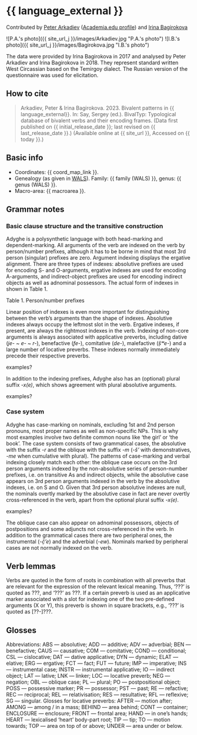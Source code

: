 # {{ language_external }}
Contributed by [Peter Arkadiev](https://peterarkadiev.github.io/) ([Academia.edu profile](https://inslav.academia.edu/PeterArkadiev)) and [Irina Bagirokova](https://iling-ran.ru/web/ru/scholars/bagirokova)

![P.A.'s photo]({{ site_url_j }}/images/Arkadiev.jpg "P.A.'s photo")
![I.B.'s photo]({{ site_url_j }}/images/Bagirokova.jpg "I.B.'s photo")

The data were provided by Irina Bagirokova in 2017 and analysed by Peter Arkadiev and Irina Bagirokova in 2018. They represent standard written West Circassian based on the Temirgoy dialect. The Russian version of the questionnaire was used for elicitation.

## How to cite
> Arkadiev, Peter & Irina Bagirokova. 2023. Bivalent patterns in {{ language_external}}. 
> In: Say, Sergey (ed.). BivalTyp: Typological database of bivalent verbs and their encoding frames. 
> (Data first published on {{ initial_release_date }}; 
> last revised on {{ last_release_date }}.) (Available online at {{ site_url }}, 
> Accessed on {{ today }}.)

## Basic info
- Coordinates: {{ coord_map_link }}.
- Genealogy (as given in [WALS](https://wals.info/)). Family: {{ family (WALS) }}, genus: {{ genus (WALS) }}.
- Macro-area: {{ macroarea }}.

## Grammar notes

### Basic clause structure and the transitive construction

Adyghe is a polysynthetic language with both head-marking and dependent-marking. All arguments of the verb are indexed on the verb by person/number prefixes, although it has to be borne in mind that most 3rd person (singular) prefixes are zero. Argument indexing displays the ergative alignment. There are three types of indexes: absolutive prefixes are used for encoding S- and O-arguments, ergative indexes are used for encoding A-arguments, and indirect-object prefixes are used for encoding indirect objects as well as adnominal possessors. The actual form of indexes in shown in Table 1.

Table 1. Person/number prefixes

Linear position of indexes is even more important for distinguishing between the verb’s arguments than the shape of indexes. Absolutive indexes always occupy the leftmost slot in the verb. Ergative indexes, if present, are always the rightmost indexes in the verb. Indexing of non-core arguments is always associated with applicative preverbs, including dative (*je-* ~ *e-* ~ *r-*), benefactive (*fe-*), comitative (*de-*), malefactive (*ṣ̂ʷe-*) and a large number of locative preverbs. These indexes normally immediately precede their respective preverbs. 

examples?

In addition to the indexing prefixes, Adyghe also has an (optional) plural suffix *-x(e)*, which shows agreement with plural absolutive arguments.

examples?

### Case system

Adyghe  has case-marking on nominals, excluding 1st and 2nd person pronouns, most proper names as well as non-specific NPs. This is why most examples involve two definite common nouns like ‘the girl’ or ‘the book’. The case system consists of two grammatical cases, the absolutive with the suffix *-r* and the oblique with the suffix *-m* (*-š’* with demonstratives, *-me* when cumulative with plural). The patterns of case-marking and verbal indexing closely match each other: the oblique case occurs on the 3rd person arguments indexed by the non-absolutive series of person-number prefixes, i.e. on transitive As and indirect objects, while the absolutive case appears on 3rd person arguments indexed in the verb by the absolutive indexes, i.e. on S and O. Given that 3rd person absolutive indexes are null, the nominals overtly marked by the absolutive case in fact are never overtly cross-referenced in the verb, apart from the optional plural suffix *-x(e)*. 

examples?

The oblique case can also appear on adnominal possessors, objects of postpositions and some adjuncts not cross-referenced in the verb. In addition to the grammatical cases there are two peripheral ones, the instrumental (*-č̣ʼe*) and the adverbial (*-ew*). Nominals marked by peripheral cases are not normally indexed on the verb.

## Verb lemmas
Verbs are quoted in the form of roots in combination with all preverbs that are relevant for the expression of the relevant lexical meaning. Thus, ‘???’ is quoted as ???, and ‘???’ as ???. If a certain preverb is used as an applicative marker associated with a slot for indexing one of the two pre-defined arguments (X or Y), this preverb is shown in square brackets, e.g., ‘???’ is quoted as [??-]???.

## Glosses
Abbreviations: ABS — absolutive; ADD — additive; ADV — adverbial; BEN — benefactive; CAUS — causative; COM — comitative; COND — conditional; CSL — cislocative; DAT — dative applicative; DYN — dynamic; ELAT — elative; ERG — ergative; FCT — fact; FUT — future; IMP — imperative; INS — instrumental case; INSTR — instrumental applicative; IO — indirect object; LAT — lative; LNK — linker; LOC — locative preverb; NEG — negation; OBL — oblique case; PL — plural; PO — postpositional object; POSS — possessive marker; PR — possessor; PST — past; RE — refactive; REC — reciprocal; REL — relativisation; RES — resultative; RFL — reflexive; SG — singular.
Glosses for locative preverbs: AFTER — motion after; AMONG — among / in a mass; BEHIND — area behind; CONT — container; ENCLOSURE — enclosure; FRONT — frontal area; HAND — in one’s hands; HEART — lexicalised ‘heart’ body-part root; TIP — tip; TO — motion towards; TOP — area on top of or above; UNDER — area under or below.
